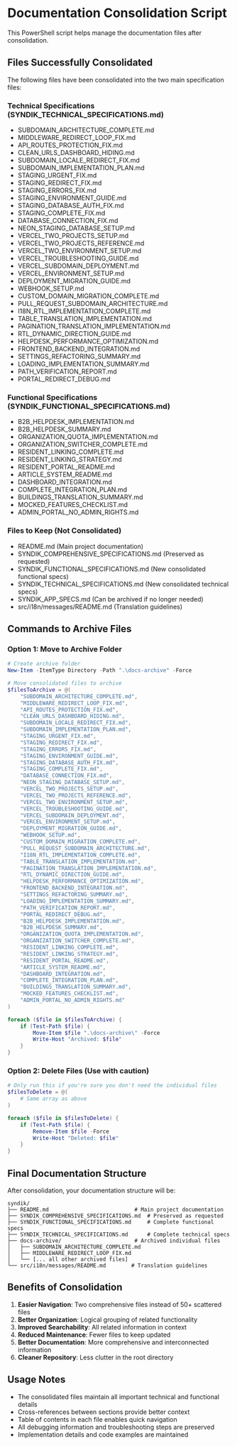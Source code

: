 # Documentation Consolidation Script

This PowerShell script helps manage the documentation files after consolidation.

## Files Successfully Consolidated

The following files have been consolidated into the two main specification files:

### Technical Specifications (SYNDIK_TECHNICAL_SPECIFICATIONS.md)
- SUBDOMAIN_ARCHITECTURE_COMPLETE.md
- MIDDLEWARE_REDIRECT_LOOP_FIX.md
- API_ROUTES_PROTECTION_FIX.md
- CLEAN_URLS_DASHBOARD_HIDING.md
- SUBDOMAIN_LOCALE_REDIRECT_FIX.md
- SUBDOMAIN_IMPLEMENTATION_PLAN.md
- STAGING_URGENT_FIX.md
- STAGING_REDIRECT_FIX.md
- STAGING_ERRORS_FIX.md
- STAGING_ENVIRONMENT_GUIDE.md
- STAGING_DATABASE_AUTH_FIX.md
- STAGING_COMPLETE_FIX.md
- DATABASE_CONNECTION_FIX.md
- NEON_STAGING_DATABASE_SETUP.md
- VERCEL_TWO_PROJECTS_SETUP.md
- VERCEL_TWO_PROJECTS_REFERENCE.md
- VERCEL_TWO_ENVIRONMENT_SETUP.md
- VERCEL_TROUBLESHOOTING_GUIDE.md
- VERCEL_SUBDOMAIN_DEPLOYMENT.md
- VERCEL_ENVIRONMENT_SETUP.md
- DEPLOYMENT_MIGRATION_GUIDE.md
- WEBHOOK_SETUP.md
- CUSTOM_DOMAIN_MIGRATION_COMPLETE.md
- PULL_REQUEST_SUBDOMAIN_ARCHITECTURE.md
- I18N_RTL_IMPLEMENTATION_COMPLETE.md
- TABLE_TRANSLATION_IMPLEMENTATION.md
- PAGINATION_TRANSLATION_IMPLEMENTATION.md
- RTL_DYNAMIC_DIRECTION_GUIDE.md
- HELPDESK_PERFORMANCE_OPTIMIZATION.md
- FRONTEND_BACKEND_INTEGRATION.md
- SETTINGS_REFACTORING_SUMMARY.md
- LOADING_IMPLEMENTATION_SUMMARY.md
- PATH_VERIFICATION_REPORT.md
- PORTAL_REDIRECT_DEBUG.md

### Functional Specifications (SYNDIK_FUNCTIONAL_SPECIFICATIONS.md)
- B2B_HELPDESK_IMPLEMENTATION.md
- B2B_HELPDESK_SUMMARY.md
- ORGANIZATION_QUOTA_IMPLEMENTATION.md
- ORGANIZATION_SWITCHER_COMPLETE.md
- RESIDENT_LINKING_COMPLETE.md
- RESIDENT_LINKING_STRATEGY.md
- RESIDENT_PORTAL_README.md
- ARTICLE_SYSTEM_README.md
- DASHBOARD_INTEGRATION.md
- COMPLETE_INTEGRATION_PLAN.md
- BUILDINGS_TRANSLATION_SUMMARY.md
- MOCKED_FEATURES_CHECKLIST.md
- ADMIN_PORTAL_NO_ADMIN_RIGHTS.md

### Files to Keep (Not Consolidated)
- README.md (Main project documentation)
- SYNDIK_COMPREHENSIVE_SPECIFICATIONS.md (Preserved as requested)
- SYNDIK_FUNCTIONAL_SPECIFICATIONS.md (New consolidated functional specs)
- SYNDIK_TECHNICAL_SPECIFICATIONS.md (New consolidated technical specs)
- SYNDIK_APP_SPECS.md (Can be archived if no longer needed)
- src/i18n/messages/README.md (Translation guidelines)

## Commands to Archive Files

### Option 1: Move to Archive Folder
```powershell
# Create archive folder
New-Item -ItemType Directory -Path ".\docs-archive" -Force

# Move consolidated files to archive
$filesToArchive = @(
    "SUBDOMAIN_ARCHITECTURE_COMPLETE.md",
    "MIDDLEWARE_REDIRECT_LOOP_FIX.md",
    "API_ROUTES_PROTECTION_FIX.md",
    "CLEAN_URLS_DASHBOARD_HIDING.md",
    "SUBDOMAIN_LOCALE_REDIRECT_FIX.md",
    "SUBDOMAIN_IMPLEMENTATION_PLAN.md",
    "STAGING_URGENT_FIX.md",
    "STAGING_REDIRECT_FIX.md",
    "STAGING_ERRORS_FIX.md",
    "STAGING_ENVIRONMENT_GUIDE.md",
    "STAGING_DATABASE_AUTH_FIX.md",
    "STAGING_COMPLETE_FIX.md",
    "DATABASE_CONNECTION_FIX.md",
    "NEON_STAGING_DATABASE_SETUP.md",
    "VERCEL_TWO_PROJECTS_SETUP.md",
    "VERCEL_TWO_PROJECTS_REFERENCE.md",
    "VERCEL_TWO_ENVIRONMENT_SETUP.md",
    "VERCEL_TROUBLESHOOTING_GUIDE.md",
    "VERCEL_SUBDOMAIN_DEPLOYMENT.md",
    "VERCEL_ENVIRONMENT_SETUP.md",
    "DEPLOYMENT_MIGRATION_GUIDE.md",
    "WEBHOOK_SETUP.md",
    "CUSTOM_DOMAIN_MIGRATION_COMPLETE.md",
    "PULL_REQUEST_SUBDOMAIN_ARCHITECTURE.md",
    "I18N_RTL_IMPLEMENTATION_COMPLETE.md",
    "TABLE_TRANSLATION_IMPLEMENTATION.md",
    "PAGINATION_TRANSLATION_IMPLEMENTATION.md",
    "RTL_DYNAMIC_DIRECTION_GUIDE.md",
    "HELPDESK_PERFORMANCE_OPTIMIZATION.md",
    "FRONTEND_BACKEND_INTEGRATION.md",
    "SETTINGS_REFACTORING_SUMMARY.md",
    "LOADING_IMPLEMENTATION_SUMMARY.md",
    "PATH_VERIFICATION_REPORT.md",
    "PORTAL_REDIRECT_DEBUG.md",
    "B2B_HELPDESK_IMPLEMENTATION.md",
    "B2B_HELPDESK_SUMMARY.md",
    "ORGANIZATION_QUOTA_IMPLEMENTATION.md",
    "ORGANIZATION_SWITCHER_COMPLETE.md",
    "RESIDENT_LINKING_COMPLETE.md",
    "RESIDENT_LINKING_STRATEGY.md",
    "RESIDENT_PORTAL_README.md",
    "ARTICLE_SYSTEM_README.md",
    "DASHBOARD_INTEGRATION.md",
    "COMPLETE_INTEGRATION_PLAN.md",
    "BUILDINGS_TRANSLATION_SUMMARY.md",
    "MOCKED_FEATURES_CHECKLIST.md",
    "ADMIN_PORTAL_NO_ADMIN_RIGHTS.md"
)

foreach ($file in $filesToArchive) {
    if (Test-Path $file) {
        Move-Item $file ".\docs-archive\" -Force
        Write-Host "Archived: $file"
    }
}
```

### Option 2: Delete Files (Use with caution)
```powershell
# Only run this if you're sure you don't need the individual files
$filesToDelete = @(
    # Same array as above
)

foreach ($file in $filesToDelete) {
    if (Test-Path $file) {
        Remove-Item $file -Force
        Write-Host "Deleted: $file"
    }
}
```

## Final Documentation Structure

After consolidation, your documentation structure will be:

```
syndik/
├── README.md                           # Main project documentation
├── SYNDIK_COMPREHENSIVE_SPECIFICATIONS.md  # Preserved as requested
├── SYNDIK_FUNCTIONAL_SPECIFICATIONS.md     # Complete functional specs
├── SYNDIK_TECHNICAL_SPECIFICATIONS.md      # Complete technical specs
├── docs-archive/                       # Archived individual files
│   ├── SUBDOMAIN_ARCHITECTURE_COMPLETE.md
│   ├── MIDDLEWARE_REDIRECT_LOOP_FIX.md
│   └── [... all other archived files]
└── src/i18n/messages/README.md        # Translation guidelines
```

## Benefits of Consolidation

1. **Easier Navigation**: Two comprehensive files instead of 50+ scattered files
2. **Better Organization**: Logical grouping of related functionality
3. **Improved Searchability**: All related information in context
4. **Reduced Maintenance**: Fewer files to keep updated
5. **Better Documentation**: More comprehensive and interconnected information
6. **Cleaner Repository**: Less clutter in the root directory

## Usage Notes

- The consolidated files maintain all important technical and functional details
- Cross-references between sections provide better context
- Table of contents in each file enables quick navigation
- All debugging information and troubleshooting steps are preserved
- Implementation details and code examples are maintained

